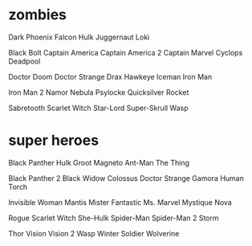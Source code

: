 # zombies
Dark Phoenix
Falcon
Hulk
Juggernaut
Loki

Black Bolt
Captain America
Captain America 2
Captain Marvel
Cyclops
Deadpool

Doctor Doom
Doctor Strange
Drax
Hawkeye
Iceman
Iron Man

Iron Man 2
Namor
Nebula
Psylocke
Quicksilver
Rocket

Sabretooth
Scarlet Witch
Star-Lord
Super-Skrull
Wasp

# super heroes
Black Panther
Hulk
Groot
Magneto
Ant-Man
The Thing

Black Panther 2
Black Widow
Colossus
Doctor Strange
Gamora
Human Torch

Invisible Woman
Mantis
Mister Fantastic
Ms. Marvel
Mystique
Nova

Rogue
Scarlet Witch
She-Hulk
Spider-Man
Spider-Man 2
Storm

Thor
Vision
Vision 2
Wasp
Winter Soldier
Wolverine
